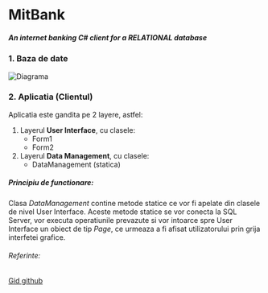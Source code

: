 # MitBank
##### An internet banking  C# client for a RELATIONAL database
### 1. Baza de date
![Diagrama](./Diagrama.png)
### 2. Aplicatia (Clientul)
Aplicatia este gandita pe 2 layere, astfel:
1. Layerul **User Interface**, cu clasele:
    * Form1
    * Form2
1. Layerul **Data Management**, cu clasele:
    * DataManagement (statica)
##### Principiu de functionare:
Clasa *DataManagement* contine metode statice ce vor fi apelate din clasele de nivel
User Interface. Aceste metode statice se vor conecta la SQL Server, vor executa
operatiunile prevazute si vor intoarce spre User Interface un obiect de tip *Page*,
ce urmeaza a fi afisat utilizatorului prin grija interfetei grafice.

###### Referinte:
[Gid github](http://rogerdudler.github.io/git-guide/)